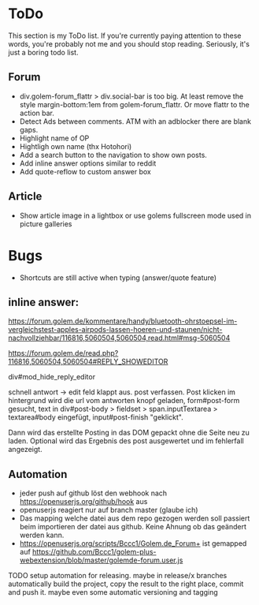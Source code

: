 # ToDo
This section is my ToDo list. If you're currently paying attention to these words, you're probably not me and you should stop reading. Seriously, it's just a boring todo list.
## Forum
- div.golem-forum_flattr > div.social-bar is too big. At least remove the style margin-bottom:1em from golem-forum_flattr. Or move flattr to the action bar.
- Detect Ads between comments. ATM with an adblocker there are blank gaps.
- Highlight name of OP
- Hightligh own name (thx Hotohori)
- Add a search button to the navigation to show own posts.
- Add inline answer options similar to reddit
- Add quote-reflow to custom answer box
## Article
- Show article image in a lightbox or use golems fullscreen mode used in picture galleries

# Bugs
- Shortcuts are still active when typing (answer/quote feature)

## inline answer:

https://forum.golem.de/kommentare/handy/bluetooth-ohrstoepsel-im-vergleichstest-apples-airpods-lassen-hoeren-und-staunen/nicht-nachvollziehbar/116816,5060504,5060504,read.html#msg-5060504



https://forum.golem.de/read.php?116816,5060504,5060504#REPLY_SHOWEDITOR


div#mod_hide_reply_editor


schnell antwort -> edit feld klappt aus.
post verfassen.
Post klicken
im hintergrund wird die url vom antworten knopf geladen, form#post-form gesucht, text in div#post-body > fieldset > span.inputTextarea > textarea#body  eingefügt, input#post-finish "geklickt".

Dann wird das erstellte Posting in das DOM gepackt ohne die Seite neu zu laden. Optional wird das Ergebnis des post ausgewertet und im fehlerfall angezeigt.



## Automation
- jeder push auf github löst den webhook nach https://openuserjs.org/github/hook aus
- openuserjs reagiert nur auf branch master (glaube ich)
- Das mapping welche datei aus dem repo gezogen werden soll passiert beim importieren der datei aus github. Keine Ahnung ob das geändert werden kann.
- https://openuserjs.org/scripts/Bccc1/Golem.de_Forum+ ist gemapped auf https://github.com/Bccc1/golem-plus-webextension/blob/master/golemde-forum.user.js

TODO
 setup automation for releasing. maybe in release/x branches automatically build the project, copy the result to the right place, commit and push it.
 maybe even some automatic versioning and tagging